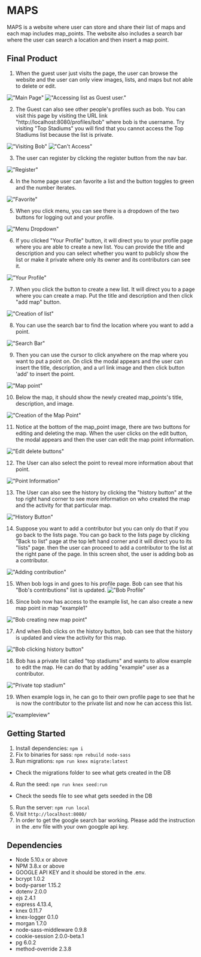 # MAPS

MAPS is a website where user can store and share their list of maps and each map includes map_points. The website also includes a search bar where the user can search  a location and then insert a map point.

## Final Product

1. When the guest user just visits the page, the user can browse the website and the user can only view images, lists, and maps but not able to delete or edit.

  !["Main Page"](https://github.com/vivienfan/Miterm_Map/blob/master/docs/main%20page.png)
  !["Accessing list as Guest user."](https://github.com/vivienfan/Miterm_Map/blob/master/docs/notloggedinview.png)

2. The Guest can also see other people's profiles such as bob. You can visit this page by visiting the URL link "http://localhost:8080/profiles/bob" where bob is the username. Try visiting "Top Stadiums" you will find that you cannot access the Top Stadiums list because the list is private.

  !["Visiting Bob"](https://github.com/vivienfan/Miterm_Map/blob/master/docs/visitingbobpage.png)
  !["Can't Access"](https://github.com/vivienfan/Miterm_Map/blob/master/docs/accesstohostdenied.png)

3. The user can register by clicking the register button from the nav bar.  

  !["Register"](https://github.com/vivienfan/Miterm_Map/blob/master/docs/register.png)

4. In the home page user can favorite a list and the button toggles to green and the number iterates.

  !["Favorite"](https://github.com/vivienfan/Miterm_Map/blob/master/docs/favorite.png)

5. When you click menu, you can see there is a dropdown of the two buttons for logging out and your profile.

  !["Menu Dropdown"](https://github.com/vivienfan/Miterm_Map/blob/master/docs/menu)

6. If you clicked "Your Profile" button, it will direct you to your profile page where you are able to create a new list. You can provide the title and description and you can select whether you want to publicly show the list or make it private where only its owner and its contributors can see it.

  !["Your Profile"](https://github.com/vivienfan/Miterm_Map/blob/master/docs/creatinganewlist.png)


7. When you click the button to create a new list. It will direct you to a page where you can create a map. Put the title and description and then click "add map" button.

!["Creation of list"](https://github.com/vivienfan/Miterm_Map/blob/master/docs/creatingamap.png)

8. You can use the search bar to find the location where you want to add a point.

!["Search Bar"](https://github.com/vivienfan/Miterm_Map/blob/master/docs/viewingmap.png)

9. Then you can use the cursor to click anywhere on the map where you want to put a point on. On click the modal appears and the user can insert the title, description, and a url link image and then click button 'add' to insert the point.

!["Map point"](https://github.com/vivienfan/Miterm_Map/blob/master/docs/newpointpopup.png)

10. Below the map, it should show the newly created map_points's title, description, and image.

!["Creation of the Map Point"](https://github.com/vivienfan/Miterm_Map/blob/master/docs/mappointcreation)


11. Notice at the bottom of the map_point image, there are two buttons for editing and deleting the map. When the user clicks on the edit button, the modal appears and then the user can edit the map point information.

!["Edit delete buttons"](https://github.com/vivienfan/Miterm_Map/blob/master/docs/mappointedit2.png)

12. The User can also select the point to reveal more information about that point.

!["Point Information"](https://github.com/vivienfan/Miterm_Map/blob/master/docs/clickingmappoint.png)

13. The User can also see the history by clicking the "history button" at the top right hand corner to see more information on who created the map and the activity for that particular map.

!["History Button"](https://github.com/vivienfan/Miterm_Map/blob/master/docs/history.png)

14. Suppose you want to add a contributor but you can only do that if you go back to the lists page. You can go back to the lists page by clicking "Back to list" page at the top left hand corner and it will direct you to its "lists" page. then the user can proceed to add a contributor to the list at the right pane of the page. In this screen shot, the user is adding bob as a contributor.

!["Adding contribution"](https://github.com/vivienfan/Miterm_Map/blob/master/docs/addContr.png)

15. When bob logs in and goes to his profile page. Bob can see that his "Bob's contributions" list is updated.
!["Bob Profile"](https://github.com/vivienfan/Miterm_Map/blob/master/docs/bobcontribution.png)

16. Since bob now has access to the example list, he can also create a new map point in map "example1"

!["Bob creating new map point"](https://github.com/vivienfan/Miterm_Map/blob/master/docs/bobcreatingthepoint.png)

17. And when Bob clicks on the history button, bob can see that the history is updated and view the activity for this map.

 !["Bob clicking history button"](https://github.com/vivienfan/Miterm_Map/blob/master/docs/historybob.png)

18. Bob has a private list called "top stadiums" and wants to allow example to edit the map. He can do that by adding "example" user as a contributor.

!["Private top stadium"](https://github.com/vivienfan/Miterm_Map/blob/master/docs/addedprivatecont.png)

19. When example logs in, he can go to their own profile page to see that he is now the contributor to the private list and now he can access this list.

!["exampleview"](https://github.com/vivienfan/Miterm_Map/blob/master/docs/examplecanviewprivate.png)  

## Getting Started

1. Install dependencies: `npm i`
2. Fix to binaries for sass: `npm rebuild node-sass`
3. Run migrations: `npm run knex migrate:latest`
  - Check the migrations folder to see what gets created in the DB
4. Run the seed: `npm run knex seed:run`
  - Check the seeds file to see what gets seeded in the DB
5. Run the server: `npm run local`
6. Visit `http://localhost:8080/`
7. In order to get the google search bar working. Please add the instruction in the .env file with your own googple api key. 

## Dependencies

- Node 5.10.x or above
- NPM 3.8.x or above
- GOOGLE API KEY and it should be stored in the .env.
- bcrypt 1.0.2
- body-parser 1.15.2
- dotenv 2.0.0
- ejs 2.4.1
- express 4.13.4,
- knex 0.11.7
- knex-logger  0.1.0
- morgan 1.7.0
- node-sass-middleware 0.9.8
- cookie-session 2.0.0-beta.1
- pg 6.0.2
- method-override 2.3.8
